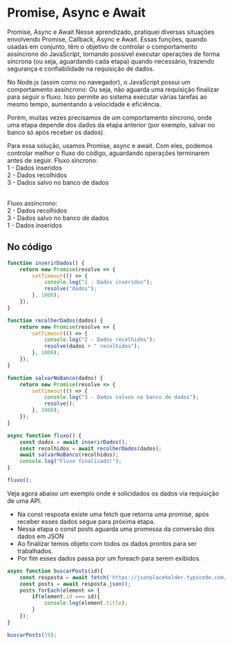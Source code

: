 # Promise, Async e Await
Promise, Async e Await
Nesse aprendizado, pratiquei diversas situações envolvendo Promise, Callback, Async e Await.
Essas funções, quando usadas em conjunto, têm o objetivo de controlar o comportamento assíncrono do JavaScript, tornando possível executar operações de forma síncrona (ou seja, aguardando cada etapa) quando necessário, trazendo segurança e confiabilidade na requisição de dados.

No Node.js (assim como no navegador), o JavaScript possui um comportamento assíncrono:
Ou seja, não aguarda uma requisição finalizar para seguir o fluxo. Isso permite ao sistema executar várias tarefas ao mesmo tempo, aumentando a velocidade e eficiência.

Porém, muitas vezes precisamos de um comportamento síncrono, onde uma etapa depende dos dados da etapa anterior (por exemplo, salvar no banco só após receber os dados).

Para essa solução, usamos Promise, async e await. Com eles, podemos controlar melhor o fluxo do código, aguardando operações terminarem antes de seguir.
Fluxo síncrono: <br>
1 - Dados inseridos <br>
2 - Dados recolhidos <br>
3 - Dados salvo no banco de dados <br> <br>

Fluxo assíncrono: <br>
2 - Dados recolhidos <br>
3 - Dados salvo no banco de dados <br>
1 - Dados inseridos <br>

## No código
```js
function inserirDados() {
    return new Promise(resolve => {
        setTimeout(() => {
            console.log("1 - Dados inseridos");
            resolve("dados");
        }, 1000);
    });
}

function recolherDados(dados) {
    return new Promise(resolve => {
        setTimeout(() => {
            console.log("2 - Dados recolhidos");
            resolve(dados + " recolhidos");
        }, 1000);
    });
}

function salvarNoBanco(dados) {
    return new Promise(resolve => {
        setTimeout(() => {
            console.log("3 - Dados salvos no banco de dados");
            resolve();
        }, 1000);
    });
}

async function fluxo() {
    const dados = await inserirDados();
    const recolhidos = await recolherDados(dados);
    await salvarNoBanco(recolhidos);
    console.log("Fluxo finalizado!");
}

fluxo();
```
Veja agora abaixo um exemplo onde é solicidados os dados via requisição de uma API.
* Na const resposta existe uma fetch que retorna uma promise, após receber esses dados segue para próxima etapa.
* Nessa etapa o const posts aguarda uma promessa da conversão dos dados em JSON
* Ao finalizar temos objeto com todos os dados prontos para ser trabalhados.
* Por fim esses dados passa por um foreach para serem exibidos.
```js
async function buscarPosts(id){
    const resposta = await fetch('https://jsonplaceholder.typicode.com/posts');
    const posts = await resposta.json();
    posts.forEach(element => {
        if(element.id === id){
            console.log(element.title);
        }
    });
}

buscarPosts(19);
```
